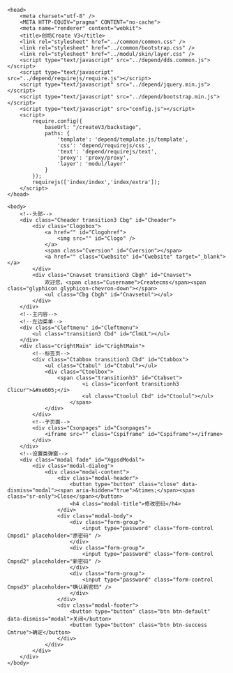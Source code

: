 <!DOCTYPE html>
<html>

	<head>
		<meta charset="utf-8" />
		<META HTTP-EQUIV="pragma" CONTENT="no-cache">
		<meta name="renderer" content="webkit">
		<title>创坊Create V3</title>
		<link rel="stylesheet" href="../common/common.css" />
		<link rel="stylesheet" href="../common/bootstrap.css" />
		<link rel="stylesheet" href="../modul/skin/layer.css" />
		<script type="text/javascript" src="../depend/dds.common.js"></script>
		<script type="text/javascript" src="../depend/requirejs/require.js"></script>
		<script type="text/javascript" src="../depend/jquery.min.js"></script>
		<script type="text/javascript" src="../depend/bootstrap.min.js"></script>
		<script type="text/javascript" src="config.js"></script>
		<script>
			require.config({
				baseUrl: "/createV3/backstage",
				paths: {
					'template': 'depend/template.js/template',
					'css': 'depend/requirejs/css',
					'text': 'depend/requirejs/text',
					'proxy': 'proxy/proxy',
					'layer': 'modul/layer'
				}
			});
			requirejs(['index/index','index/extra']);
		</script>
	</head>

	<body>
		<!--头部-->
		<div class="Cheader transition3 Cbg" id="Cheader">
			<div class="Clogobox">
				<a href="" id="Clogohref">
					<img src="" id="Clogo" />
				</a>
				<span class="Cversion" id="Cversion"></span>
				<a href="" class="Cwebsite" id="Cwebsite" target="_blank"></a>
			</div>
			<div class="Cnavset transition3 Cbgh" id="Cnavset">
				欢迎您，<span class="Cusername">Createcms</span><span class="glyphicon glyphicon-chevron-down"></span>
				<ul class="Cbg Cbgh" id="Cnavsetul"></ul>
			</div>
		</div>
		<!--主内容-->
		<!--左边菜单-->
		<div class="Cleftmenu" id="Cleftmenu">
			<ul class="transition3 Cbd" id="ClmUL"></ul>
		</div>
		<div class="CrightMain" id="CrightMain">
			<!--标签页-->
			<div class="Ctabbox transition3 Cbd" id="Ctabbox">
				<ul class="Ctabul" id="Ctabul"></ul>
				<div class="Ctoolbox">
					<span class="transitionh3" id="Ctabset">
							<i class="iconfont transitionh3 Clicur">&#xe605;</i>
							<ul class="Ctoolul Cbd" id="Ctoolul"></ul>
						</span>
				</div>
			</div>
			<!--子页面-->
			<div class="Csonpages" id="Csonpages">
				<iframe src="" class="Cspiframe" id="Cspiframe"></iframe>
			</div>
		</div>
		<!--设置类弹窗-->
		<div class="modal fade" id="XgpsdModal">
			<div class="modal-dialog">
				<div class="modal-content">
					<div class="modal-header">
						<button type="button" class="close" data-dismiss="modal"><span aria-hidden="true">&times;</span><span class="sr-only">Close</span></button>
						<h4 class="modal-title">修改密码</h4>
					</div>
					<div class="modal-body">
						<div class="form-group">
							<input type="password" class="form-control Cmpsd1" placeholder="原密码" />
						</div>
						<div class="form-group">
							<input type="password" class="form-control Cmpsd2" placeholder="新密码" />
						</div>
						<div class="form-group">
							<input type="password" class="form-control Cmpsd3" placeholder="确认新密码" />
						</div>
					</div>
					<div class="modal-footer">
						<button type="button" class="btn btn-default" data-dismiss="modal">关闭</button>
						<button type="button" class="btn btn-success Cmtrue">确定</button>
					</div>
				</div>
			</div>
		</div>
	</body>

</html>
